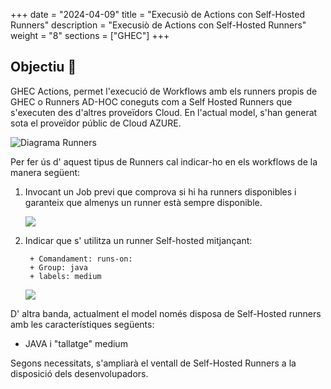 
+++
date         = "2024-04-09"
title        = "Execusiò de Actions con Self-Hosted Runners"
description  = "Execusiò de Actions con Self-Hosted Runners"
weight      = "8"
sections    = ["GHEC"]
+++

## Objectiu 🚀

GHEC Actions, permet l'execució de Workflows amb els runners propis de GHEC o Runners AD-HOC coneguts com a Self Hosted Runners que s'executen des d'altres proveïdors Cloud. En l'actual model, s'han generat sota el proveïdor públic de Cloud AZURE.


![Diagrama Runners](/images/GHEC/gh_self_hosted_runner.png)

Per fer ús d' aquest tipus de Runners cal indicar-ho en els workflows de la manera següent:

1. Invocant un Job previ que comprova si hi ha runners disponibles i garanteix que almenys un runner està sempre disponible.


      ![](/images/GHEC/gh-containers-running.png)

2. Indicar que s' utilitza un runner Self-hosted mitjançant:
  
        + Comandament: runs-on:
        + Group: java
        + labels: medium

      ![](/images/GHEC/ghp-run-selfhostedrunners.png)

D' altra banda, actualment el model només disposa de Self-Hosted runners amb les característiques següents:

+ JAVA i "tallatge" medium

Segons necessitats, s'ampliarà el ventall de Self-Hosted Runners a la disposició dels desenvolupadors.
